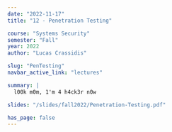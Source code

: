 ```yaml
---
date: "2022-11-17"
title: "12 - Penetration Testing"

course: "Systems Security"
semester: "Fall"
year: 2022
author: "Lucas Crassidis"

slug: "PenTesting"
navbar_active_link: "lectures"

summary: |
  l00k m0m, 1'm 4 h4ck3r n0w

slides: "/slides/fall2022/Penetration-Testing.pdf"

has_page: false
---
```

